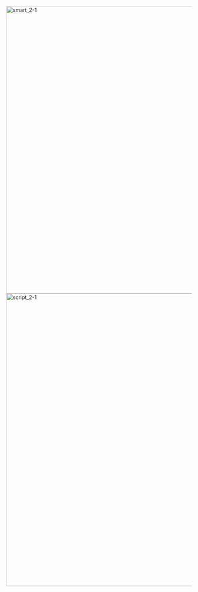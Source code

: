 <img width="778" alt="smart_2-1" src="https://user-images.githubusercontent.com/104936636/167443700-dfe2ae10-d945-4f6a-8f89-ee91abe59260.png">
<img width="793" alt="script_2-1" src="https://user-images.githubusercontent.com/104936636/167443704-1ec93d28-7f78-48f2-8830-231d0d626c10.png">
